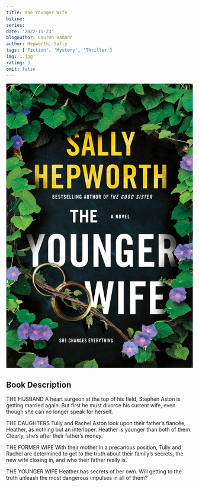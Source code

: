 ```yaml
---
title: The Younger Wife
biline:
series: 
date: "2022-11-23"
blogauthor: Lauren Hamann
author: Hepworth, Sally
tags: ['Fiction', 'Mystery', 'Thriller']
img: 1.jpg
rating: 3
omit: false
---
```


![Book Cover](1.jpg)

## Book Description

THE HUSBAND
A heart surgeon at the top of his field, Stephen Aston is getting married again. But first he must divorce his current wife, even though she can no longer speak for herself.

THE DAUGHTERS
Tully and Rachel Aston look upon their father’s fiancée, Heather, as nothing but an interloper. Heather is younger than both of them. Clearly, she’s after their father’s money.

THE FORMER WIFE
With their mother in a precarious position, Tully and Rachel are determined to get to the truth about their family’s secrets, the new wife closing in, and who their father really is.

THE YOUNGER WIFE
Heather has secrets of her own. Will getting to the truth unleash the most dangerous impulses in all of them?
